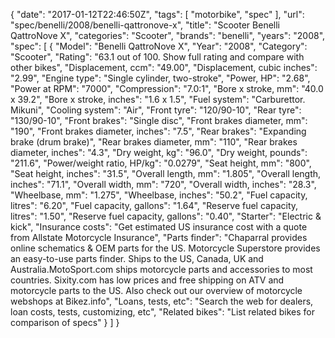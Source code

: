 {
    "date": "2017-01-12T22:46:50Z",
    "tags": [
        "motorbike",
        "spec"
    ],
    "url": "spec\/benelli\/2008\/benelli-qattronove-x",
    "title": "Scooter Benelli QattroNove X",
    "categories": "Scooter",
    "brands": "benelli",
    "years": "2008",
    "spec": [
        {
            "Model": "Benelli QattroNove X",
            "Year": "2008",
            "Category": "Scooter",
            "Rating": "63.1 out of 100. Show full rating and compare with other bikes",
            "Displacement, ccm": "49.00",
            "Displacement, cubic inches": "2.99",
            "Engine type": "Single cylinder, two-stroke",
            "Power, HP": "2.68",
            "Power at RPM": "7000",
            "Compression": "7.0:1",
            "Bore x stroke, mm": "40.0 x 39.2",
            "Bore x stroke, inches": "1.6 x 1.5",
            "Fuel system": "Carburettor. Mikuni",
            "Cooling system": "Air",
            "Front tyre": "120\/90-10",
            "Rear tyre": "130\/90-10",
            "Front brakes": "Single disc",
            "Front brakes diameter, mm": "190",
            "Front brakes diameter, inches": "7.5",
            "Rear brakes": "Expanding brake (drum brake)",
            "Rear brakes diameter, mm": "110",
            "Rear brakes diameter, inches": "4.3",
            "Dry weight, kg": "96.0",
            "Dry weight, pounds": "211.6",
            "Power\/weight ratio, HP\/kg": "0.0279",
            "Seat height, mm": "800",
            "Seat height, inches": "31.5",
            "Overall length, mm": "1.805",
            "Overall length, inches": "71.1",
            "Overall width, mm": "720",
            "Overall width, inches": "28.3",
            "Wheelbase, mm": "1.275",
            "Wheelbase, inches": "50.2",
            "Fuel capacity, litres": "6.20",
            "Fuel capacity, gallons": "1.64",
            "Reserve fuel capacity, litres": "1.50",
            "Reserve fuel capacity, gallons": "0.40",
            "Starter": "Electric & kick",
            "Insurance costs": "Get estimated US insurance cost with a quote from Allstate Motorcycle Insurance",
            "Parts finder": "Chaparral provides online schematics & OEM parts for the US.   Motorcycle Superstore provides an easy-to-use parts finder. Ships to the US, Canada, UK and Australia.MotoSport.com ships motorcycle parts and accessories to most countries.    Sixity.com has low prices and free shipping on ATV and motorcycle parts to the US. Also check out our overview of motorcycle webshops at Bikez.info",
            "Loans, tests, etc": "Search the web for dealers, loan costs, tests, customizing, etc",
            "Related bikes": "List related bikes for comparison of specs"
        }
    ]
}